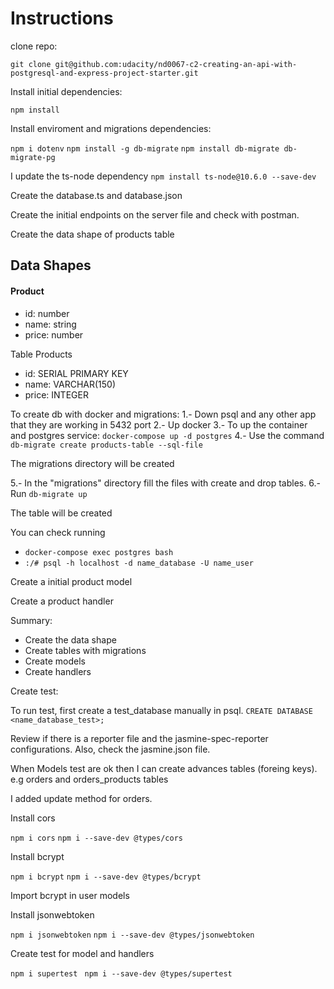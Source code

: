 # Instructions

clone repo:

``` git clone git@github.com:udacity/nd0067-c2-creating-an-api-with-postgresql-and-express-project-starter.git ```

Install initial dependencies:

```npm install```

Install enviroment and migrations dependencies:

```npm i dotenv```
```npm install -g db-migrate```
```npm install db-migrate db-migrate-pg```

I update the ts-node dependency
```npm install ts-node@10.6.0 --save-dev```

Create the database.ts and database.json

Create the initial endpoints on the server file and check with postman.

Create the data shape of products table

## Data Shapes
#### Product
-  id: number
- name: string
- price: number

Table Products
-  id: SERIAL PRIMARY KEY 
- name: VARCHAR(150)
- price: INTEGER


To create db with docker and migrations:
1.- Down psql and any other app that they are working in 5432 port
2.- Up docker
3.- To up the container and postgres service: ```docker-compose up -d postgres```
4.- Use the command ```db-migrate create products-table --sql-file```

The migrations directory will be created

5.- In the "migrations" directory fill the files with create and drop tables.
6.- Run ``` db-migrate up ```

The table will be created

You can check running 
- ``` docker-compose exec postgres bash ```
- ``` :/# psql -h localhost -d name_database -U name_user ```

Create a initial product model

Create a product handler

Summary:
- Create the data shape
- Create tables with migrations
- Create models
- Create handlers


Create test:

To run test, first create a test_database manually in psql.
```CREATE DATABASE <name_database_test>;```

Review if there is a reporter file and the jasmine-spec-reporter configurations.
Also, check the jasmine.json file.

When Models test are ok then I can create advances tables (foreing keys).
e.g orders and orders_products tables

I added update method for orders.

Install cors

```npm i cors```
```npm i --save-dev @types/cors```

Install bcrypt

```npm i bcrypt```
```npm i --save-dev @types/bcrypt```

Import bcrypt in user models


Install jsonwebtoken

```npm i jsonwebtoken```
```npm i --save-dev @types/jsonwebtoken```

Create test for model and handlers

``` npm i supertest ```
``` npm i --save-dev @types/supertest```